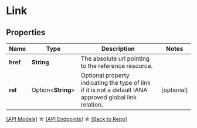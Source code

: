 # Link

## Properties

Name | Type | Description | Notes
------------ | ------------- | ------------- | -------------
**href** | **String** | The absolute url pointing to the reference resource. | 
**rel** | Option<**String**> | Optional property indicating the type of link if it is not a default IANA approved global link relation. | [optional]

[[API Models]](./README.md#documentation-for-models) ☆ [[API Endpoints]](./README.md#documentation-for-api-endpoints) ☆ [[Back to Repo]](../README.md)


